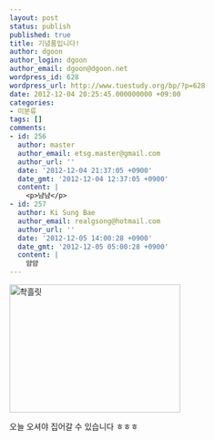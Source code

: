 ```yaml
---
layout: post
status: publish
published: true
title: 기념품입니다!
author: dgoon
author_login: dgoon
author_email: dgoon@dgoon.net
wordpress_id: 628
wordpress_url: http://www.tuestudy.org/bp/?p=628
date: 2012-12-04 20:25:45.000000000 +09:00
categories:
- 미분류
tags: []
comments:
- id: 256
  author: master
  author_email: etsg.master@gmail.com
  author_url: ''
  date: '2012-12-04 21:37:05 +0900'
  date_gmt: '2012-12-04 12:37:05 +0900'
  content: |
    <p>냠냠</p>
- id: 257
  author: Ki Sung Bae
  author_email: realgsong@hotmail.com
  author_url: ''
  date: '2012-12-05 14:00:28 +0900'
  date_gmt: '2012-12-05 05:00:28 +0900'
  content: |
    얌얌
---
```

<a href="http://www.tuestudy.org/bp/wp-content/uploads/2012/12/사진.jpg"><img src="http://www.tuestudy.org/bp/wp-content/uploads/2012/12/사진-300x225.jpg" alt="촥흘릿" width="300" height="225" class="alignnone size-medium wp-image-623" /></a>



오늘 오셔야 집어갈 수 있습니다 ㅎㅎㅎ


